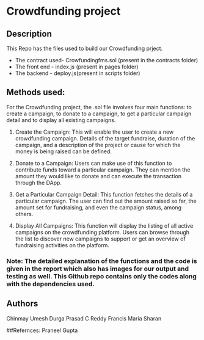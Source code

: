 # Crowdfunding project
## Description

This Repo has the files used to build our Crowdfunding prject.
* The contract used- Crowfundingfms.sol (present in the contracts folder)
* The front end - index.js (present in pages folder)
* The backend - deploy.js(present in scripts folder)

## Methods used:
For the Crowdfunding project, the .sol file involves 
four main functions: to create a campaign, to donate 
to a campaign, to get a particular campaign detail 
and to display all existing campaigns. 

1. Create the Campaign: This will enable the user 
to create a new crowdfunding campaign. Details of 
the target fundraise, duration of the campaign, and a 
description of the project or cause for which the 
money is being raised can be defined.

3. Donate to a Campaign: Users can make use of 
this function to contribute funds toward a particular 
campaign. They can mention the amount they would 
like to donate and can execute the transaction 
through the DApp.

4. Get a Particular Campaign Detail: This 
function fetches the details of a particular campaign. 
The user can find out the amount raised so far, the 
amount set for fundraising, and even the campaign 
status, among others.

5. Display All Campaigns: This function will 
display the listing of all active campaigns on the 
crowdfunding platform. Users can browse through 
the list to discover new campaigns to support or get 
an overview of fundraising activities on the 
platform.

### Note: The detailed explanation of the functions and the code is given in the report which also has images for our output and testing as well. This Github repo contains only the codes along with the dependencies used.


## Authors

Chinmay Umesh
Durga Prasad C Reddy
Francis Maria Sharan

##Refernces: 
Praneel Gupta
